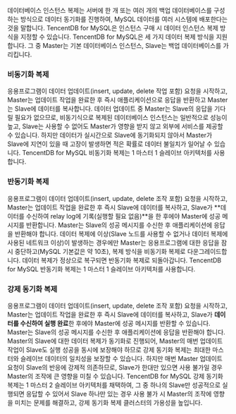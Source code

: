 데이터베이스 인스턴스 복제는 서버에 한 개 또는 여러 개의 백업 데이터베이스를 구성하는 방식으로 데이터 동기화를 진행하여, MySQL 데이터를 여러 시스템에 배포한다는 것을 말합니다. TencentDB for MySQL은 인스턴스 구매 시 데이터 인스턴스 복제 방식을 지정할 수 있습니다. TencentDB for MySQL은 세 가지 데이터 복제 방식을 지원합니다. 그 중 Master는 기본 데이터베이스 인스턴스, Slave는 백업 데이터베이스를 가리킵니다.
### 비동기화 복제
응용프로그램이 데이터 업데이트(insert, update, delete 작업 포함) 요청을 시작하고, Master는 업데이트 작업을 완료한 후 즉시 애플리케이션으로 응답을 반환하고 Master는 Slave에 데이터를 복사합니다.
데이터 업데이트 중 Master는 Slave의 응답을 기다릴 필요가 없으므로, 비동기식으로 복제된 데이터베이스 인스턴스는 일반적으로 성능이 높고, Slave는 사용할 수 없어도 Master가 영향을 받지 않고 외부에 서비스를 제공할 수 있습니다. 하지만 데이터가 실시간으로 Slave에 동기화되지 않아서 Master가 Slave에 지연이 있을 때 고장이 발생하면 적은 확률로 데이터 불일치가 일어날 수 있습니다.
TencentDB for MySQL 비동기화 복제는 1 마스터 1 슬레이브 아키텍처를 사용합니다.

### 반동기화 복제
응용프로그램이 데이터 업데이트(insert, update, delete 조작 포함) 요청을 시작하고, Master는 업데이트 작업을 완료한 후 즉시 Slave에 데이터를 복사하고, Slave가 **데이터를 수신하여 relay log에 기록(실행할 필요 없음)**을 한 후에야 Master에 성공 메시지를 반환합니다. Master는 Slave의 성공 메시지를 수신한 후 애플리케이션에 응답을 반환해야 합니다.
데이터 복제에 이상(Slave 노드를 사용할 수 없거나 데이터 복제에 사용된 네트워크 이상)이 발생하는 경우에만 Master는 응용프로그램에 대한 응답을 잠시 중단하고(MySQL 기본값은 약 10초), 복제 방식을 비동기화 복제로 다운그레이드합니다. 데이터 복제가 정상으로 복구되면 반동기화 복제로 되돌아갑니다.
TencentDB for MySQL 반동기화 복제는 1 마스터 1 슬레이브 아키텍처를 사용합니다.

### 강제 동기화 복제
응용프로그램이 데이터 업데이트(insert, update, delete 조작 포함) 요청을 시작하고, Master는 업데이트 작업을 완료한 후 즉시 Slave에 데이터를 복사하고, Slave가 **데이터를 수신하여 실행 완료**한 후에야 Master에 성공 메시지를 반환할 수 있습니다. Master는 Slave의 성공 메시지를 수신한 후 애플리케이션에 응답을 반환해야 합니다.
Master의 Slave에 대한 데이터 복제가 동기화로 진행되어, Master의 매번 업데이트 작업이 Slave도 실행 성공을 동시에 보장해야 하므로 강제 동기화 복제는 최대한 마스터와 슬레이브 데이터의 일치성을 보장할 수 있습니다. 하지만 매번 Master 업데이트 요청이 Slave의 반응에 강제적 의존하므로, Slave가 한대만 있으면 사용 불가일 경우 Master의 조작에 큰 영향을 미칠 수 있습니다.
TencentDB for MySQL 강제 동기화 복제는 1 마스터 2 슬레이브 아키텍처를 채택하여, 그 중 하나의 Slave만 성공적으로 실행되면 응답할 수 있어서 Slave 하나만 있는 경우 사용 불가 시 Master의 조작에 영향을 미치는 문제를 해결하고, 강제 동기화 복제 클러스터의 가용성을 높입니다.

